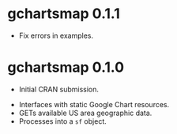 # gchartsmap 0.1.1

- Fix errors in examples.


# gchartsmap 0.1.0

* Initial CRAN submission.

- Interfaces with static Google Chart resources.
- GETs available US area geographic data.
- Processes into a `sf` object.
